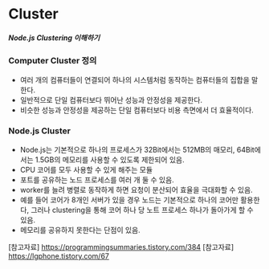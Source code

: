 # Cluster

##### Node.js Clustering 이해하기

### Computer Cluster 정의

- 여러 개의 컴퓨터들이 연결되어 하나의 시스템처럼 동작하는 컴퓨터들의 집합을 말한다.
- 일반적으로 단일 컴퓨터보다 뛰어난 성능과 안정성을 제공한다.
- 비슷한 성능과 안정성을 제공하는 단일 컴퓨터보다 비용 측면에서 더 효율적이다.

### Node.js Cluster

- Node.js는 기본적으로 하나의 프로세스가 32Bit에서는 512MB의 매모리, 64Bit에서는 1.5GB의 메모리를 사용할 수 있도록 제한되어 있음.
- CPU 코어를 모두 사용할 수 있게 해주는 모듈
- 포트를 공유하는 노드 프로세스를 여러 개 둘 수 있음.
- worker를 늘려 병렬로 동작하게 하면 요청이 분산되어 효율을 극대화할 수 있음.
- 예를 들어 코어가 8개인 서버가 있을 경우 노드는 기본적으로 하나의 코어만 활용한다, 그러나 clustering을 통해 코어 하나 당 노트 프로세스 하나가 돌아가게 할 수 있음.
- 메모리를 공유하지 못한다는 단점이 있음.

[참고자료] https://programmingsummaries.tistory.com/384
[참고자료] https://lgphone.tistory.com/67
